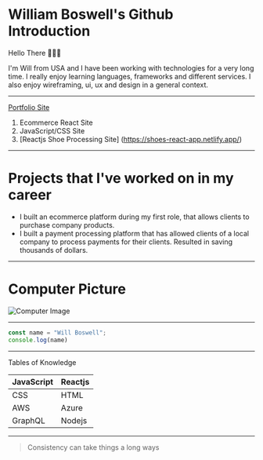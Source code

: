 # William Boswell's Github Introduction

Hello There 🙋🏾‍♂️

I'm Will from USA and I have been working with technologies for a very long time. I really enjoy learning languages, frameworks and different services. I also enjoy wireframing, ui, ux and design in a general context.


--------------------------------------------

[Portfolio Site](http://www.doujones.com)

1. Ecommerce React Site
2. JavaScript/CSS Site
3. [Reactjs Shoe Processing Site] (https://shoes-react-app.netlify.app/)

--------------------------------------------------------

# Projects that I've worked on in my career

* I built an ecommerce platform during my first role, that allows clients to purchase company products.
* I built a payment processing platform that has allowed clients of a local company to process payments for their clients. Resulted in saving thousands of dollars.

--------------------------------------

# Computer Picture
![Computer Image](https://learncodeonline.in/mascot.png "Computer User")

-------------------------

```JavaScript
const name = "Will Boswell";
console.log(name)

```

---------------------------

Tables of Knowledge

| JavaScript | Reactjs |
| -----------| --------|  
| CSS | HTML  | 
| AWS | Azure |
| GraphQL | Nodejs |

---------------------------

> Consistency can take things a long ways
